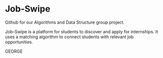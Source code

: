 # Job-Swipe
Github for our Algorithms and Data Structure group project.

Job-Swipe is a platform for students to discover and apply for internships. It uses a matching algorithm to connect students with relevant job opportunities.

GEORGE
